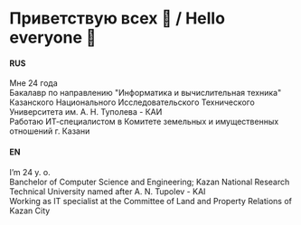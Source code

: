 # Приветствую всех 👋 / Hello everyone 👋  
#### RUS
Мне 24 года  
Бакалавр по направлению "Информатика и вычислительная техника" Казанского Национального Исследовательского Технического Университета им. А. Н. Туполева - КАИ  
Работаю ИТ-специалистом в Комитете земельных и имущественных отношений г. Казани

#### EN
I’m 24 y. o.  
Banchelor of Computer Science and Engineering; Kazan National Research Technical University named after A. N. Tupolev - KAI  
Working as IT specialist at the Committee of Land and Property Relations of Kazan City
